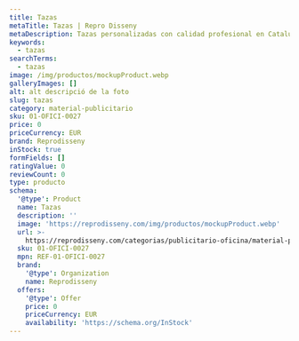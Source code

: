 ```yaml
---
title: Tazas
metaTitle: Tazas | Repro Disseny
metaDescription: Tazas personalizadas con calidad profesional en Cataluña.
keywords:
  - tazas
searchTerms:
  - tazas
image: /img/productos/mockupProduct.webp
galleryImages: []
alt: alt descripció de la foto
slug: tazas
category: material-publicitario
sku: 01-OFICI-0027
price: 0
priceCurrency: EUR
brand: Reprodisseny
inStock: true
formFields: []
ratingValue: 0
reviewCount: 0
type: producto
schema:
  '@type': Product
  name: Tazas
  description: ''
  image: 'https://reprodisseny.com/img/productos/mockupProduct.webp'
  url: >-
    https://reprodisseny.com/categorias/publicitario-oficina/material-publicitario/tazas
  sku: 01-OFICI-0027
  mpn: REF-01-OFICI-0027
  brand:
    '@type': Organization
    name: Reprodisseny
  offers:
    '@type': Offer
    price: 0
    priceCurrency: EUR
    availability: 'https://schema.org/InStock'
---
```


